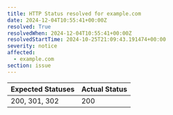 ```yaml
---
title: HTTP Status resolved for example.com
date: 2024-12-04T10:55:41+00:00Z
resolved: True
resolvedWhen: 2024-12-04T10:55:41+00:00Z
resolvedStartTime: 2024-10-25T21:09:43.191474+00:00
severity: notice
affected:
  - example.com
section: issue
---
```


| Expected Statuses | Actual Status  |
|-------------------|----------------|
| 200, 301, 302 | 200 |
